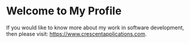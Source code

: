 # Welcome to My Profile
If you would like to know more about my work in software development, then please visit: https://www.crescentapplications.com.
